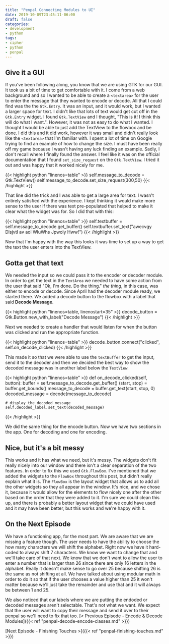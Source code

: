 ```yaml
---
title: "Penpal Connecting Modules to UI"
date: 2019-10-09T23:45:11-06:00
draft: false
categories:
- development
- python
tags:
- cipher
- python
- penpal
---
```


## Give it a GUI

If you've been following along, you know that we are using GTK for our GUI. It took us a bit of time to get comfortable with it. I come from a web background and so I wanted to be able to create a `<textarea>` for the user to enter the message that they wanted to encode or decode. All that I could find was the the `Gtk.Entry`. It was an input, and it would work, but I wanted a larger space for text. I didn't like that lots of text would get cut off in the `Gtk.Entry` widget. I found `Gtk.TextView` and I thought, "This is it! I think this will do what I want.". However, it was not as easy to do what I wanted. I thought I would be able to just add the TextView to the flowbox and be done. I did this and it did work, however it was small and didn't really look like the `<textarea>` that I'm familiar with. I spent a lot of time on Google trying to find an example of how to change the size. I must have been really off my game because I wasn't having any luck finding an example. Sadly, I don't recall where I finally found the answer. I feel like it was on the official documentation that I found `set_size_request` on the `Gtk.TextView`. I tried it out and was happy that it worked nicely for me.

{{< highlight python "linenos=table" >}}
self.message_to_decode = Gtk.TextView()
self.message_to_decode.set_size_request(300,50)
{{< /highlight >}}

That line did the trick and I was able to get a large area for text. I wasn't entirely satisfied with the experience. I kept thinking it would make more sense to the user if there was text pre-populated that helped to make it clear what the widget was for. So I did that with this:

{{< highlight python "linenos=table" >}}
self.textbuffer = self.message_to_decode.get_buffer()       self.textbuffer.set_text("awecvgy Dlsjvtl av aol WluWhs Jpwoly Hww!")
{{< /highlight >}}

Now that I'm happy with the way this looks it was time to set up a way to get the text the user enters into the TextView.


## Gotta get that text

We needed the input so we could pass it to the encoder or decoder module. In order to get the text in the `TextArea` we needed to have some action from the user that said "Ok, I'm done. Do the thing." *the thing*, in this case, was either to encode or decode. Since April had the decoder module ready, we started there. We added a decode button to the flowbox with a label that said **Decode Message**.

{{< highlight python "linenos=table, linenostart=35" >}}
decode_button = Gtk.Button.new_with_label("Decode Message")
{{< /highlight >}}

Next we needed to create a handler that would listen for when the button was clicked and run the appropriate function.

{{< highlight python "linenos=table" >}}
decode_button.connect("clicked", self.on_decode_clicked)
{{< /highlight >}}

This made it so that we were able to use the `textBuffer` to get the input, send it to the decoder and then we decided the best way to show the decoded message was in another label below the `TextView`.

{{< highlight python "linenos=table" >}}
def on_decode_clicked(self, button):
    buffer = self.message_to_decode.get_buffer()
    (start, stop) = buffer.get_bounds()
    message_to_decode = buffer.get_text(start, stop, 0)
    decoded_message = decode(message_to_decode)

    # display the decoded message
    self.decoded_label.set_text(decoded_message)
{{< /highlight >}}

We did the same thing for the encode button. Now we have two sections in the app. One for decoding and one for encoding.

## Nice, but it's a bit messy

This works and it has what we need, but it's messy. The widgets don't fit really nicely into our window and there isn't a clear separation of the two features. In order to fix this we used `Gtk.FlowBox`. I've mentioned that we added the widgets to the `FlowBox` throughout this post, but didn't really explain what it is. The `FlowBox` is the layout widget that allows us to add all the other widgets so they all appear in the window. It's nice, and we chose it, because it would allow for the elements to flow nicely one after the other based on the order that they were added to it. I'm sure we could clean this up, and there is probably a better layout widget that we could have used and it may have been better, but this works and we're happy with it.

## On the Next Episode

We have a functioning app, for the most part. We are aware that we are missing a feature though. The user needs to have the ability to choose the how many characters we will shift the alphabet. Right now we have it hard-coded to always shift 7 characters. We know we want to change that and we'll take care of that next. We know that we don't want to allow the user to enter a number that is larger than 26 since there are only 16 letters in the alphabet. Really it doesn't make sense to go over 25 because shifting 26 is the same as not shifting at all. We have talked about using modular math in order to do it so that if the user chooses a value higher than 25 it won't matter because we'll just take the remainder and use that and it will always be between 1 and 25.

We also noticed that our labels where we are putting the endoded or decoded messages aren't selectable. That's not what we want. We expect that the user will want to copy their message and send it over to their penpal so we'll need to fix that too.
[< Previous Episode - Encode & Decode Modules]({{< ref "penpal-decode-encode-classes.md" >}})

[Next Episode - Finishing Touches >]({{< ref "penpal-finishing-touches.md" >}})